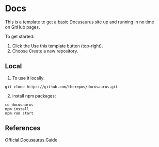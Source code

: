 # Docs

This is a template to get a basic Docusaurus site up and running in no time on GitHub pages.

To get started:  
1. Click the Use this template button (top-right).
2. Choose Create a new repository.


## Local 
1. To use it locally:  
```
git clone https://github.com/therepos/docusaurus.git
```
2. Install npm packages:
```
cd docusaurus
npm install
npm run start

```

## References
[Official Docusaurus Guide](https://docusaurus.io/docs)